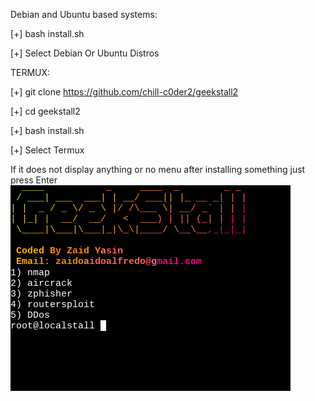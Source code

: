 Debian and Ubuntu based systems: 

[+] bash install.sh

[+] Select Debian Or Ubuntu Distros

TERMUX:

[+] git clone https://github.com/chill-c0der2/geekstall2

[+] cd geekstall2

[+] bash install.sh

[+] Select Termux

If it does not display anything or no menu after installing something just press Enter 
![Image](https://github.com/chill-c0der2/geekstall2/blob/main/Screenshot%202022-05-10%2010.26.19%20PM.png?raw=true)
